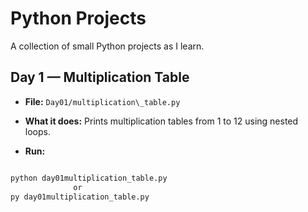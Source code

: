 # Python Projects


A collection of small Python projects as I learn.



## Day 1 — Multiplication Table

- **File:** `Day01/multiplication\_table.py`

- **What it does:** Prints multiplication tables from 1 to 12 using nested loops.

- **Run:**

```bash

python day01multiplication_table.py
              or
py day01multiplication_table.py



